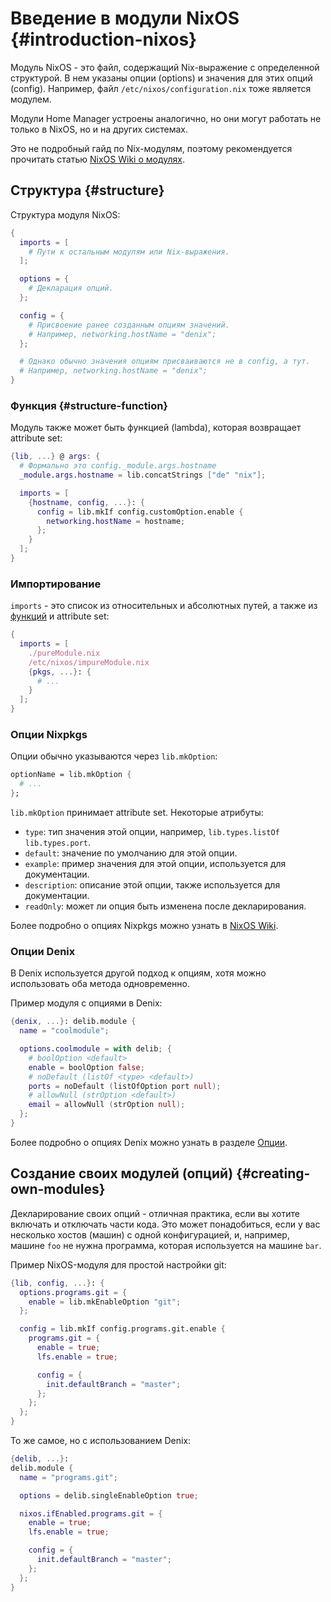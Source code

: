 # Введение в модули NixOS {#introduction-nixos}
Модуль NixOS - это файл, содержащий Nix-выражение с определенной структурой. В нем указаны опции (options) и значения для этих опций (config). Например, файл `/etc/nixos/configuration.nix` тоже является модулем. 

Модули Home Manager устроены аналогично, но они могут работать не только в NixOS, но и на других системах.

Это не подробный гайд по Nix-модулям, поэтому рекомендуется прочитать статью [NixOS Wiki о модулях](https://nixos.wiki/wiki/NixOS_modules).

## Структура {#structure}
Структура модуля NixOS:
```nix
{
  imports = [
    # Пути к остальным модулям или Nix-выражения.
  ];

  options = {
    # Декларация опций.
  };

  config = {
    # Присвоение ранее созданным опциям значений.
    # Например, networking.hostName = "denix";
  };

  # Однако обычно значения опциям присваиваются не в config, а тут.
  # Например, networking.hostName = "denix";
}
```

### Функция {#structure-function}
Модуль также может быть функцией (lambda), которая возвращает attribute set:

```nix
{lib, ...} @ args: {
  # Формально это config._module.args.hostname
  _module.args.hostname = lib.concatStrings ["de" "nix"];

  imports = [
    {hostname, config, ...}: {
      config = lib.mkIf config.customOption.enable {
        networking.hostName = hostname;
      };
    }
  ];
}
```

### Импортирование
`imports` - это список из относительных и абсолютных путей, а также из [функций](#structure-function) и attribute set:

```nix
{
  imports = [
    ./pureModule.nix
    /etc/nixos/impureModule.nix
    {pkgs, ...}: {
      # ...
    }
  ];
}
```

### Опции Nixpkgs
Опции обычно указываются через `lib.mkOption`:

```nix
optionName = lib.mkOption {
  # ...
};
```

`lib.mkOption` принимает attribute set. Некоторые атрибуты:

- `type`: тип значения этой опции, например, `lib.types.listOf lib.types.port`.
- `default`: значение по умолчанию для этой опции.
- `example`: пример значения для этой опции, используется для документации.
- `description`: описание этой опции, также используется для документации.
- `readOnly`: может ли опция быть изменена после декларирования.

Более подробно о опциях Nixpkgs можно узнать в [NixOS Wiki](https://nixos.wiki/wiki/Declaration).

### Опции Denix
В Denix используется другой подход к опциям, хотя можно использовать оба метода одновременно.

Пример модуля с опциями в Denix:

```nix
{denix, ...}: delib.module {
  name = "coolmodule";

  options.coolmodule = with delib; {
    # boolOption <default>
    enable = boolOption false;
    # noDefault (listOf <type> <default>)
    ports = noDefault (listOfOption port null);
    # allowNull (strOption <default>)
    email = allowNull (strOption null);
  };
}
```

Более подробно о опциях Denix можно узнать в разделе [Опции](/ru/options/introduction).

## Создание своих модулей (опций) {#creating-own-modules}
Декларирование своих опций - отличная практика, если вы хотите включать и отключать части кода. Это может понадобиться, если у вас несколько хостов (машин) с одной конфигурацией, и, например, машине `foo` не нужна программа, которая используется на машине `bar`.

Пример NixOS-модуля для простой настройки git:

```nix
{lib, config, ...}: {
  options.programs.git = {
    enable = lib.mkEnableOption "git";
  };

  config = lib.mkIf config.programs.git.enable {
    programs.git = {
      enable = true;
      lfs.enable = true;

      config = {
        init.defaultBranch = "master";
      };
    };
  };
}
```

То же самое, но с использованием Denix:

```nix
{delib, ...}:
delib.module {
  name = "programs.git";

  options = delib.singleEnableOption true;

  nixos.ifEnabled.programs.git = {
    enable = true;
    lfs.enable = true;

    config = {
      init.defaultBranch = "master";
    };
  };
}
```
